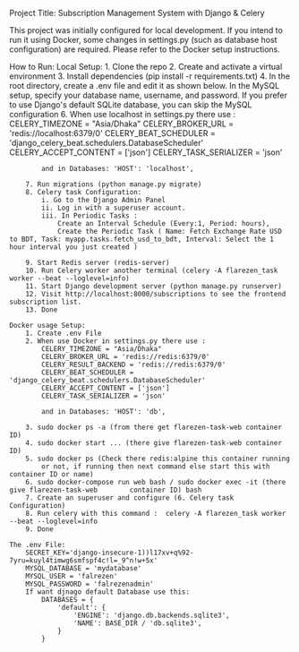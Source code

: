 Project Title: Subscription Management System with Django & Celery

This project was initially configured for local development. If you intend to run it using Docker, some changes in settings.py (such as database host configuration) are required. Please refer to the Docker setup instructions.

How to Run: 
    Local Setup: 
        1. Clone the repo
        2. Create and activate a virtual environment
        3. Install dependencies (pip install -r requirements.txt)
        4. In the root directory, create a .env file and edit it as shown below. 
           In the MySQL setup, specify your database name, username, and password. 
           If you prefer to use Django's default SQLite database, you can skip the MySQL configuration
        6. When use localhost in settings.py there use : 
            CELERY_TIMEZONE = "Asia/Dhaka"
            CELERY_BROKER_URL = 'redis://localhost:6379/0'
            CELERY_BEAT_SCHEDULER = 'django_celery_beat.schedulers.DatabaseScheduler'
            CELERY_ACCEPT_CONTENT = ['json']
            CELERY_TASK_SERIALIZER = 'json'

            and in Databases: 'HOST': 'localhost',

        7. Run migrations (python manage.py migrate)
        8. Celery task Configuration: 
            i. Go to the Django Admin Panel
            ii. Log in with a superuser account.
            iii. In Periodic Tasks : 
                Create an Interval Schedule (Every:1, Period: hours), 
                Create the Periodic Task ( Name: Fetch Exchange Rate USD to BDT, Task: myapp.tasks.fetch_usd_to_bdt, Interval: Select the 1 hour interval you just created )

        9. Start Redis server (redis-server)
        10. Run Celery worker another terminal (celery -A flarezen_task worker --beat --loglevel=info)
        11. Start Django development server (python manage.py runserver)
        12. Visit http://localhost:8000/subscriptions to see the frontend subscription list.
        13. Done

    Docker usage Setup:
        1. Create .env File
        2. When use Docker in settings.py there use : 
            CELERY_TIMEZONE = "Asia/Dhaka"
            CELERY_BROKER_URL = 'redis://redis:6379/0'  
            CELERY_RESULT_BACKEND = 'redis://redis:6379/0'
            CELERY_BEAT_SCHEDULER = 'django_celery_beat.schedulers.DatabaseScheduler'
            CELERY_ACCEPT_CONTENT = ['json']
            CELERY_TASK_SERIALIZER = 'json'

            and in Databases: 'HOST': 'db',

        3. sudo docker ps -a (from there get flarezen-task-web container ID)
        4. sudo docker start ... (there give flarezen-task-web container ID)
        5. sudo docker ps (Check there redis:alpine this container running 
            or not, if running then next command else start this with container ID or name)
        6. sudo docker-compose run web bash / sudo docker exec -it (there give flarezen-task-web        container ID) bash
        7. Create an superuser and configure (6. Celery task Configuration)
        8. Run celery with this command :  celery -A flarezen_task worker --beat --loglevel=info
        9. Done

    The .env File: 
        SECRET_KEY='django-insecure-1))l17xv+q%92-7yru=kuyl4timwg6smfspf4c!l=_9^n!w+5x'
        MYSQL_DATABASE = 'mydatabase' 
        MYSQL_USER = 'falrezen' 
        MYSQL_PASSWORD = 'falrezenadmin' 
        If want djnago default Database use this:
            DATABASES = {
                'default': {
                    'ENGINE': 'django.db.backends.sqlite3',
                    'NAME': BASE_DIR / 'db.sqlite3',
                }
            }

